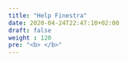 ```yaml
---
title: "Help Finestra"
date: 2020-04-24T22:47:10+02:00
draft: false
weight : 120
pre: "<b> </b>"
---
```





